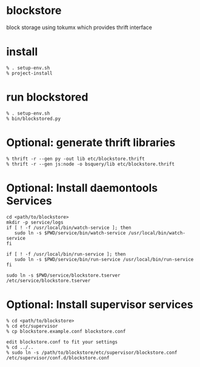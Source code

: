 blockstore
==========
block storage using tokumx which provides thrift interface

install
==========

```
% . setup-env.sh
% project-install
```

run blockstored
==========
```
% . setup-env.sh
% bin/blockstored.py
```

Optional: generate thrift libraries
==========
```
% thrift -r --gen py -out lib etc/blockstore.thrift 
% thrift -r --gen js:node -o bsquery/lib etc/blockstore.thrift 

```


Optional: Install daemontools Services
===========
```
cd <path/to/blockstore>
mkdir -p service/logs
if [ ! -f /usr/local/bin/watch-service ]; then
   sudo ln -s $PWD/service/bin/watch-service /usr/local/bin/watch-service
fi

if [ ! -f /usr/local/bin/run-service ]; then
   sudo ln -s $PWD/service/bin/run-service /usr/local/bin/run-service
fi

sudo ln -s $PWD/service/blockstore.tserver /etc/service/blockstore.tserver

```

Optional: Install supervisor services
===========
```
% cd <path/to/blockstore>
% cd etc/supervisor
% cp blockstore.example.conf blockstore.conf  

edit blockstore.conf to fit your settings
% cd ../..
% sudo ln -s /path/to/blockstore/etc/supervisor/blockstore.conf /etc/supervisor/conf.d/blockstore.conf

```
